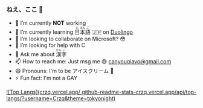 ### ねえ、ここ 👋

<!--
**Crzq/Crzq** is a ✨ _special_ ✨ repository because its `README.md` (this file) appears on your GitHub profile.

Here are some ideas to get you started:

- 🔭 I’m currently working on ...
- 🌱 I’m currently learning ...
- 👯 I’m looking to collaborate on ...
- 🤔 I’m looking for help with ...
- 💬 Ask me about ...
- 📫 How to reach me: ...
- 😄 Pronouns: ...
- ⚡ Fun fact: ...
-->

- 🔭 I’m currently **NOT** working
- 🌱 I’m currently learning <ruby>日<rt>に</rt>本<rt>ほん</rt>語<rt>ご</rt></ruby> :jp: on [Duolingo](https://www.duolingo.com)
- 👯 I’m looking to collaborate on Microsoft? :flushed:
- 🤔 I’m looking for help with C
- 💬 Ask me about <ruby>漢<rt>かん</rt>字<rt>じ</rt>
- 📫 How to reach me: Just msg me :smile: canyouqiavo@gmail.com
- 😄 Pronouns: I'm to be アイスクリーム :icecream:
- ⚡ Fun fact: I'm not a GAY


<!--
``` go
package main
import ("fmt")

func main() {
    fmt.Println("Hello World!")
}
```
-->

[![Top Langs](crzq.vercel.app/
github-readme-stats-crzq.vercel.app/api/top-langs/?username=Crzq&theme=tokyonight)](https://github.com/Crzq)
